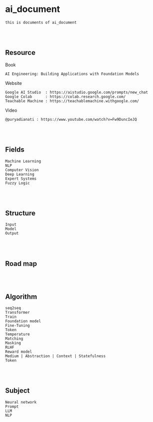 <!--------------------------------------------------------------------------------- Description -->
# ai_document
    this is documents of ai_document

<!--------------------------------------------------------------------------------- Resource -->
<br><br>

## Resource  
<!-------------------------- Website -->
Book
```
AI Engineering: Building Applications with Foundation Models
```
Website
```
Google AI Studio  : https://aistudio.google.com/prompts/new_chat
Google Colab      : https://colab.research.google.com/
Teachable Machine : https://teachablemachine.withgoogle.com/
```
<!-------------------------- Video -->
Video
```
@puryadianati : https://www.youtube.com/watch?v=Fw9DuncIeJQ
```

<!--------------------------------------------------------------------------------- Fields -->
<br><br>

## Fields
```
Machine Learning
NLP
Computer Vision
Deep Learning
Expert Systems
Fuzzy Logic
 ```

 <!--------------------------------------------------------------------------------- Structure -->
<br><br>

## Structure
```
Input
Model
Output
```

<!--------------------------------------------------------------------------------- Road map -->
<br><br>

## Road map


<!--------------------------------------------------------------------------------- Algorithm -->
<br><br>

## Algorithm
```
seq2seq
Transformer
Train
Foundation model
Fine-Tuning
Token
Temperature
Matching
Masking
RLHF
Reward model
Medium | Abstraction | Context | Statefulness
Token
```

<!--------------------------------------------------------------------------------- Subject -->
<br><br>

## Subject
```
Neural network
Prompt
LLM
NLP
```



